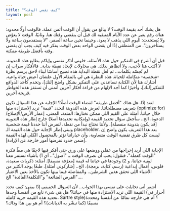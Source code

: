 ```yaml
---
title: "كيف نقضي الوقت؟"
layout: post
---
```


هل يشك أحد بقيمة الوقت؟ لا يبالغ من يقول أن الوقت أثمن عملة. فالوقت أولًا محدود: هناك رقم يعبر عن عدد الأيام المتبقية لك قبل أن ينقضي وقتك هنا. وثانيًا، الوقت لا يعوّض ولا يُستحدث: اليوم اللي يذهب لا يعود، وحينما تحين ساعة الصفر، "لا يستقدمون ساعة ولا يستأخرون". من المنطقي إذًا أن يقضي الواحد بعض الوقت يفكر فيه كيف يجب أن يقضي وقته بأفضل طريقة ممكنة.

قبل أن أشرع في التفكير حول هذه الأسئلة، خلوني أذكر نفسي وإياكم بطابع هذه المدونة. لا أكتب هنا لأجيب، ولا أتظاهر بذلك. هي محاولات لإيجاد نقطة بداية.. فالأفكار سراب إن لم تُجسّد بكلمات.. ثم لعل نقطة البداية هذه تصبح أساسًا لبناء لاحق يرسم نظرة -شخصية- متكاملة للحياة. هذه النظرة هي لي بالمقام الأول علشان أعيش حياة واعية. أشارك هنا لأن الكتابة تساعدني على التفكير بشكل واضح [لنك]، وتخدم كأحد الدوافع للتفكير[لنك]، وأخيرًا كما أجد الإلهام من قراءة أفكار آخرين أتمنى أن تستفز هذه الخواطر قريحة آخرين.

لنعد إذًا. هل هناك "أفضل طريقة" لقضاء الوقت أصلًا؟ الإجابة عن هذا السؤال تكون بتعريف مصطلحاتنا. لغرض هذه التدوينة لنحدد "قيمة" نريد الاستزادة منها (optimize for) خلال حياتنا. أمثلة على القيم اللي ممكن نختارها: المتعة، المعنى، إعمار الأرض/الإصلاح/الدعوة، الخ.. سأجعل سؤال تحديد القيمة (وإمكانية تحديدها أصلا) خارج إطار هذه التدوينة [قد يكون بتدوينة منفصلة]، ولأننا نحتاج نبدأ من نقطة، لنفرض أننا حددنا قيمة شخصية ونبني إطار الإجابة حول هذه القيمة الـ placeholder. بعد هذا التعريف يكون واضح إن ليست كل طرق تقضية الوقت متساوية، وأن خياراتنا تؤثر بالمحصول الكلي لهذه القيمة [ضمن حدود تفرضها أمور خارجة عن الإرادة].

الإجابة اللي أريد إخراجها من عقلي ووضعها على ورق حتى أفكر فيها لاحقًا هي مطّ فكرة "الوقت كعملة"، فنقول: يجب أن نصرف الوقت بـ "أصول".. أي 1) بأشياء تستمر معنا لبقية حياتنا، و 2) وجودها في حياتنا له قيمة [معرّفة مسبقا]. أمثلة: ذكريات سعيدة، فلوس، أعمال إبداعية (رسم، كتابة، برمجة)، الخ.. [شاركوني أمثلة]. طبعًا يوجد الكثير من الأشياء اللي تحقق هذين الشرطين.. والمفاضلة فيما بينها تكون بالأخذ بعين الاعتبار "الفرص الضائعة" و"التكلفة/الفائدة" الخ.... 

أشعر أني تحايلت على نفسي بهذا الجواب.. لأن السؤال الحقيقي إذًا يبقى: كيف نحدد القيمة اللي نريد الاستزادة منها في حياتنا؟ هل هي شيء نابع من أنفسنا وحدها (أحرار في تحديد هذه القيمة حرية كاملة، Sartre style)؟ أم هي خارجة تمامًا عن أنفسنا ومحددة مسبقًا (كما تبشّر به الديانات)؟ أم هو بين هذا وذاك؟